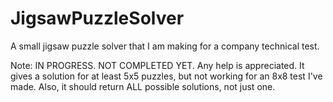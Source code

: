 # JigsawPuzzleSolver

A small jigsaw puzzle solver that I am making for a company technical test.

Note: IN PROGRESS. NOT COMPLETED YET. Any help is appreciated. 
It gives a solution for at least 5x5 puzzles, 
but not working for an 8x8 test I've made. 
Also, it should return ALL possible solutions, not just one.
